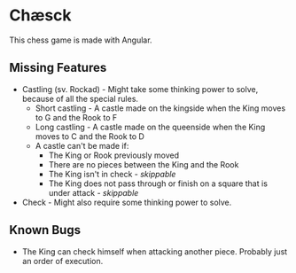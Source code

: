 # Chæsck

This chess game is made with Angular.

## Missing Features

- Castling (sv. Rockad) - Might take some thinking power to solve, because of all the special rules.
  - Short castling - A castle made on the kingside when the King moves to G and the Rook to F
  - Long castling - A castle made on the queenside when the King moves to C and the Rook to D
  - A castle can't be made if:
    - The King or Rook previously moved
    - There are no pieces between the King and the Rook
    - The King isn't in check - *skippable*
    - The King does not pass through or finish on a square that is under attack - *skippable*
- Check - Might also require some thinking power to solve.

## Known Bugs

- The King can check himself when attacking another piece. Probably just an order of execution.
